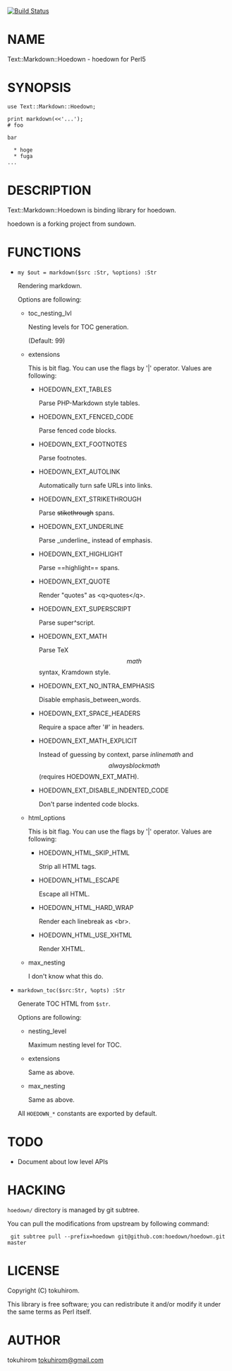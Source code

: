 [![Build Status](https://travis-ci.org/tokuhirom/Text-Markdown-Hoedown.svg?branch=master)](https://travis-ci.org/tokuhirom/Text-Markdown-Hoedown)
# NAME

Text::Markdown::Hoedown - hoedown for Perl5

# SYNOPSIS

    use Text::Markdown::Hoedown;

    print markdown(<<'...');
    # foo

    bar

      * hoge
      * fuga
    ...

# DESCRIPTION

Text::Markdown::Hoedown is binding library for hoedown.

hoedown is a forking project from sundown.

# FUNCTIONS

- ` my $out = markdown($src :Str, %options) :Str `

    Rendering markdown.

    Options are following:

    - toc\_nesting\_lvl

        Nesting levels for TOC generation.

        (Default: 99)

    - extensions

        This is bit flag.  You can use the flags by '|' operator.
        Values are following:

        - HOEDOWN\_EXT\_TABLES

            Parse PHP-Markdown style tables.

        - HOEDOWN\_EXT\_FENCED\_CODE

            Parse fenced code blocks.

        - HOEDOWN\_EXT\_FOOTNOTES

            Parse footnotes.

        - HOEDOWN\_EXT\_AUTOLINK

            Automatically turn safe URLs into links.

        - HOEDOWN\_EXT\_STRIKETHROUGH

            Parse ~~stikethrough~~ spans.

        - HOEDOWN\_EXT\_UNDERLINE

            Parse \_underline\_ instead of emphasis.

        - HOEDOWN\_EXT\_HIGHLIGHT

            Parse ==highlight== spans.

        - HOEDOWN\_EXT\_QUOTE

            Render "quotes" as &lt;q>quotes&lt;/q>.

        - HOEDOWN\_EXT\_SUPERSCRIPT

            Parse super^script.

        - HOEDOWN\_EXT\_MATH

            Parse TeX $$math$$ syntax, Kramdown style.

        - HOEDOWN\_EXT\_NO\_INTRA\_EMPHASIS

            Disable emphasis\_between\_words.

        - HOEDOWN\_EXT\_SPACE\_HEADERS

            Require a space after '#' in headers.

        - HOEDOWN\_EXT\_MATH\_EXPLICIT

            Instead of guessing by context, parse $inline math$ and $$always block math$$ (requires HOEDOWN\_EXT\_MATH).

        - HOEDOWN\_EXT\_DISABLE\_INDENTED\_CODE

            Don't parse indented code blocks.

    - html\_options

        This is bit flag.  You can use the flags by '|' operator.
        Values are following:

        - HOEDOWN\_HTML\_SKIP\_HTML

            Strip all HTML tags.

        - HOEDOWN\_HTML\_ESCAPE

            Escape all HTML.

        - HOEDOWN\_HTML\_HARD\_WRAP

            Render each linebreak as &lt;br>.

        - HOEDOWN\_HTML\_USE\_XHTML

            Render XHTML.

    - max\_nesting

        I don't know what this do.

- `markdown_toc($src:Str, %opts) :Str`

    Generate TOC HTML from `$str`.

    Options are following:

    - nesting\_level

        Maximum nesting level for TOC.

    - extensions

        Same as above.

    - max\_nesting

        Same as above.

    All `HOEDOWN_*` constants are exported by default.

# TODO

- Document about low level APIs

# HACKING

`hoedown/` directory is managed by git subtree.

You can pull the modifications from upstream by following command:

     git subtree pull --prefix=hoedown git@github.com:hoedown/hoedown.git master

# LICENSE

Copyright (C) tokuhirom.

This library is free software; you can redistribute it and/or modify
it under the same terms as Perl itself.

# AUTHOR

tokuhirom <tokuhirom@gmail.com>
